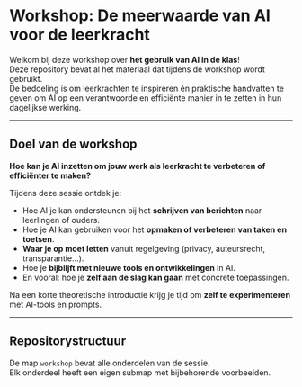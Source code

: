 # Workshop: De meerwaarde van AI voor de leerkracht

Welkom bij deze workshop over **het gebruik van AI in de klas**!  
Deze repository bevat al het materiaal dat tijdens de workshop wordt gebruikt.  
De bedoeling is om leerkrachten te inspireren én praktische handvatten te geven om AI op een verantwoorde en efficiënte manier in te zetten in hun dagelijkse werking.

---

## Doel van de workshop

**Hoe kan je AI inzetten om jouw werk als leerkracht te verbeteren of efficiënter te maken?**

Tijdens deze sessie ontdek je:
- Hoe AI je kan ondersteunen bij het **schrijven van berichten** naar leerlingen of ouders.  
- Hoe je AI kan gebruiken voor het **opmaken of verbeteren van taken en toetsen**.  
- **Waar je op moet letten** vanuit regelgeving (privacy, auteursrecht, transparantie...).  
- Hoe je **bijblijft met nieuwe tools en ontwikkelingen** in AI.  
- En vooral: hoe je **zelf aan de slag kan gaan** met concrete toepassingen.

Na een korte theoretische introductie krijg je tijd om **zelf te experimenteren** met AI-tools en prompts.

---

## Repositorystructuur

De map `workshop` bevat alle onderdelen van de sessie.  
Elk onderdeel heeft een eigen submap met bijbehorende voorbeelden.